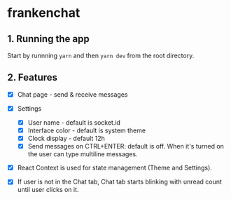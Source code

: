 # frankenchat

## 1. Running the app

Start by runnning `yarn` and then `yarn dev` from the root directory.

## 2. Features

- [x] Chat page - send & receive messages

- [x] Settings

  - [x] User name - default is socket.id
  - [x] Interface color - default is system theme
  - [x] Clock display - default 12h
  - [x] Send messages on CTRL+ENTER: default is off. When it's turned on the user can type multiline messages.

- [x] React Context is used for state management (Theme and Settings).
- [x] If user is not in the Chat tab, Chat tab starts blinking with unread count until user clicks on it.
